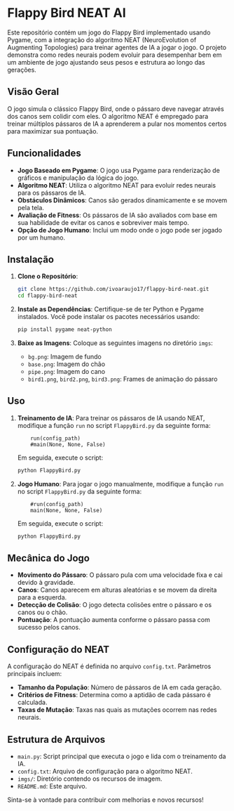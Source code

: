 # Flappy Bird NEAT AI

Este repositório contém um jogo do Flappy Bird implementado usando Pygame, com a integração do algoritmo NEAT (NeuroEvolution of Augmenting Topologies) para treinar agentes de IA a jogar o jogo. O projeto demonstra como redes neurais podem evoluir para desempenhar bem em um ambiente de jogo ajustando seus pesos e estrutura ao longo das gerações.

## Visão Geral

O jogo simula o clássico Flappy Bird, onde o pássaro deve navegar através dos canos sem colidir com eles. O algoritmo NEAT é empregado para treinar múltiplos pássaros de IA a aprenderem a pular nos momentos certos para maximizar sua pontuação.

## Funcionalidades

- **Jogo Baseado em Pygame**: O jogo usa Pygame para renderização de gráficos e manipulação da lógica do jogo.
- **Algoritmo NEAT**: Utiliza o algoritmo NEAT para evoluir redes neurais para os pássaros de IA.
- **Obstáculos Dinâmicos**: Canos são gerados dinamicamente e se movem pela tela.
- **Avaliação de Fitness**: Os pássaros de IA são avaliados com base em sua habilidade de evitar os canos e sobreviver mais tempo.
- **Opção de Jogo Humano**: Inclui um modo onde o jogo pode ser jogado por um humano.

## Instalação

1. **Clone o Repositório**:
    ```sh
    git clone https://github.com/ivoaraujo17/flappy-bird-neat.git
    cd flappy-bird-neat
    ```

2. **Instale as Dependências**:
    Certifique-se de ter Python e Pygame instalados. Você pode instalar os pacotes necessários usando:
    ```sh
    pip install pygame neat-python
    ```

3. **Baixe as Imagens**:
    Coloque as seguintes imagens no diretório `imgs`:
    - `bg.png`: Imagem de fundo
    - `base.png`: Imagem do chão
    - `pipe.png`: Imagem do cano
    - `bird1.png`, `bird2.png`, `bird3.png`: Frames de animação do pássaro

## Uso

1. **Treinamento de IA**:
    Para treinar os pássaros de IA usando NEAT, modifique a função `run` no script `FlappyBird.py` da seguinte forma:
    ```
        run(config_path)
        #main(None, None, False)
    ```
    Em seguida, execute o script:
    ```sh
    python FlappyBird.py
    ```

2. **Jogo Humano**:
    Para jogar o jogo manualmente, modifique a função `run` no script `FlappyBird.py` da seguinte forma:
    ```
        #run(config_path)
        main(None, None, False)
    ```
    Em seguida, execute o script:
    ```sh
    python FlappyBird.py
    ```

## Mecânica do Jogo

- **Movimento do Pássaro**: O pássaro pula com uma velocidade fixa e cai devido à gravidade.
- **Canos**: Canos aparecem em alturas aleatórias e se movem da direita para a esquerda.
- **Detecção de Colisão**: O jogo detecta colisões entre o pássaro e os canos ou o chão.
- **Pontuação**: A pontuação aumenta conforme o pássaro passa com sucesso pelos canos.

## Configuração do NEAT

A configuração do NEAT é definida no arquivo `config.txt`. Parâmetros principais incluem:
- **Tamanho da População**: Número de pássaros de IA em cada geração.
- **Critérios de Fitness**: Determina como a aptidão de cada pássaro é calculada.
- **Taxas de Mutação**: Taxas nas quais as mutações ocorrem nas redes neurais.

## Estrutura de Arquivos

- `main.py`: Script principal que executa o jogo e lida com o treinamento da IA.
- `config.txt`: Arquivo de configuração para o algoritmo NEAT.
- `imgs/`: Diretório contendo os recursos de imagem.
- `README.md`: Este arquivo.

Sinta-se à vontade para contribuir com melhorias e novos recursos!

